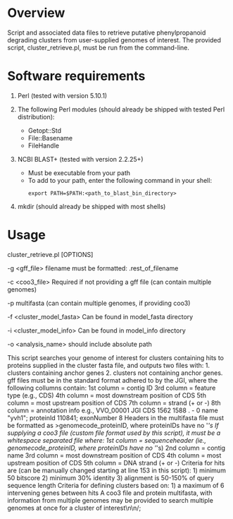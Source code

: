 # Overview
Script and associated data files to retrieve putative phenylpropanoid degrading clusters from user-supplied genomes of interest. 
The provided script, cluster_retrieve.pl, must be run from the command-line.

# Software requirements
1. Perl (tested with version 5.10.1)

2. The following Perl modules (should already be shipped with tested Perl distribution):
	- Getopt::Std
	- File::Basename
	- FileHandle
		
3. NCBI BLAST+ (tested with version 2.2.25+)
	- Must be executable from your path
	- To add to your path, enter the following command in your shell:
		```
		export PATH=$PATH:<path_to_blast_bin_directory>
		```
			
4. mkdir (should already be shipped with most shells)

# Usage
cluster_retrieve.pl [OPTIONS]

-g <gff_file> filename must be formatted: <omecode>.rest_of_filename

-c <coo3_file> Required if not providing a gff file (can contain multiple genomes)

-p <proteome> multifasta (can contain multiple genomes, if providing coo3)

-f <cluster_model_fasta> Can be found in model_fasta directory

-i <cluster_model_info> Can be found in model_info directory

-o <analysis_name> should include absolute path


This script searches your genome of interest for clusters containing hits to proteins supplied in the cluster fasta file, and outputs 
two files with:
	1. clusters containing anchor genes
	2. clusters not containing anchor genes. 
gff files must be in the standard format adhered to by the JGI, where the following collumns contain:
	1st column = contig ID
	3rd column = feature type (e.g., CDS)
	4th column = most downstream position of CDS
	5th column = most upstream position of CDS
	7th column = strand (+ or -)
	8th column = annotation info
e.g., VVO_00001 JGI CDS 1562 1588 . - 0 name "yvh1"; proteinId 110841; exonNumber 8
Headers in the multifasta file must be formatted as 
	>genomecode_proteinID, where proteinIDs have no '_'s
If supplying a coo3 file (custom file format used by this script), it must be a whitespace separated file where:
	1st column = sequenceheader (ie., genomecode_proteinID, where proteinIDs have no '_'s)
	2nd column = contig name
	3rd column = most downstream position of CDS
	4th column = most upstream position of CDS
	5th column = DNA strand (+ or -)
Criteria for hits are (can be manually changed starting at line 153 in this script):
	1) minimum 50 bitscore
	2) minimum 30% identity 
	3) alignment is 50-150% of query sequence length 
Criteria for defining clusters based on:
	1) a maximum of 6 intervening genes between hits
A coo3 file and protein multifasta, with information from multiple genomes may be provided 
to search multiple genomes at once for a cluster of interest\n\n/;



